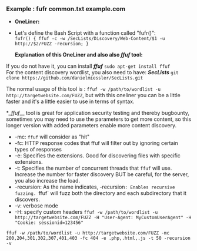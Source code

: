 ### Example : fufr common.txt example.com
- **OneLiner:** </br>
- Let's define the Bash Script with a function called "fufr()":  </br>
````fufr() { ffuf -c -w /SecLists/Discovery/Web-Content/$1 -u http://$2/FUZZ -recursion; }````
  
  **Explanation of this OneLiner and also also _ffuf_ tool:** </br>
  
If you do not have it, you can install _**ffuf**_ ````sudo apt-get install ffuf```` </br>
For the content discovery wordlist, you also need to have: _**SecLists**_  ````git clone https://github.com/danielmiessler/SecLists.git````

The normal usage of this tool is : ````ffuf -w /path/to/wordlist -u http://targetwebsite.com/FUZZ````, but with this oneliner you can be a little faster and it's a little easier to use in terms of syntax.

**_ffuf*__ tool is great for application security testing and thereby bugbounty, sometimes you may need to use the parameters to get more content, so this longer version with added parameters enable more content discovery.
- -mc: `ffuf` will consider as "hit"
- -fc: HTTP response codes that ffuf will filter out by ignoring certain types of responses
- -e: Specifies the extensions. Good for discovering files with specific extensions.
- -t: Specifies the number of concurrent threads that `ffuf` will use. Increase the number for faster discovery BUT be careful, for the server, you also increase the load.
- -recursion: As the name indicates, -recursion`: Enables recursive fuzzing. `ffuf` will fuzz both the directory and each subdirectory that it discovers.
- -v: verbose mode
- -H: specify custom headers ````ffuf -w /path/to/wordlist -u http://targetwebsite.com/FUZZ -H "User-Agent: MyCustomUserAgent" -H "Cookie: sessionid=123456"````
  
````ffuf -w /path/to/wordlist -u http://targetwebsite.com/FUZZ -mc 200,204,301,302,307,401,403 -fc 404 -e .php,.html,.js -t 50 -recursion -v````
